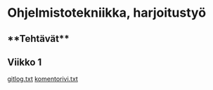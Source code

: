 <h1> Ohjelmistotekniikka, harjoitustyö </h1>
<h2> **Tehtävät** </h2>
<h2> Viikko 1 </h2>
<a href="https://github.com/johyy/ot-harjoitustyo/blob/master/laskarit/viikko1/gitlog.txt">gitlog.txt</a>
<a href="https://github.com/johyy/ot-harjoitustyo/blob/master/laskarit/viikko1/komentorivi.txt">komentorivi.txt</a>
